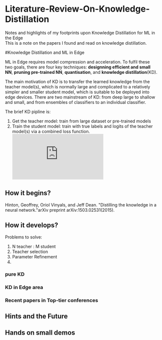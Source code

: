 # Literature-Review-On-Knowledge-Distillation
Notes and highlights of my footprints upon Knowledge Distillation for ML in the Edge  
This is a note on the papers I found and read on knowledge distillation.

#Knowledge Distillation and ML in Edge

ML in Edge requires model compression and acceleration. To fulfil these two goals, there are four key techniques: **designning efficient and small NN**, **pruning pre-trained NN**, **quantisation**, and **knowledge distillation**(KD).

The main motivation of KD is to transfer the learned knowledge from the teacher model(s), which is normally large and complicated to a relatively simpler and smaller student model, which is suitable to be deployed into edge devices. There are two mainstream of KD: from deep large to shallow and small, and from ensembles of classifiers to an individual classifier. 

The brief KD pipline is: 
1. Get the teacher model: train from large dataset or pre-trained models
2. Train the student model: train with true labels and logits of the teacher model(s) via a combined loss function. ![](https://latex.codecogs.com/gif.latex?a=b&plus;c*2)


## How it begins?
Hinton, Geoffrey, Oriol Vinyals, and Jeff Dean. "Distilling the knowledge in a neural network."arXiv preprint arXiv:1503.02531(2015).
## How it develops?
Problems to solve:
1. N teacher : M student
2. Teacher selection
3. Parameter Refinement 
4. 

### pure KD
### KD in Edge area
### Recent papers in Top-tier conferences
## Hints and the Future
## Hands on small demos